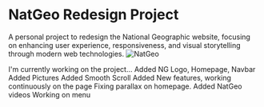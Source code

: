 # NatGeo Redesign Project 
A personal project to redesign the National Geographic website, focusing on enhancing user experience, responsiveness, and visual storytelling through modern web technologies.
![NatGeo](https://github.com/user-attachments/assets/ea2b46aa-9917-40e8-b3ee-cf7f0e07e988)

I'm currently working on the project...
Added NG Logo, Homepage, Navbar
Added Pictures
Added Smooth Scroll
Added New features, working continuously on the page
Fixing parallax on homepage.
Added NatGeo videos
Working on menu
